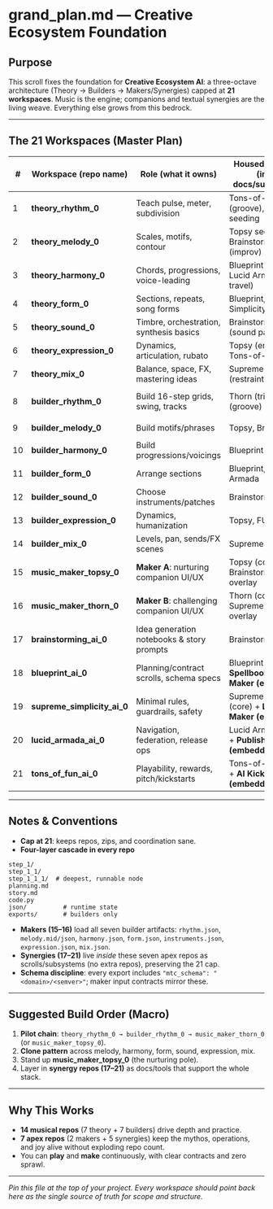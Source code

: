 # grand_plan.md — Creative Ecosystem Foundation

## Purpose

This scroll fixes the foundation for **Creative Ecosystem AI**: a three-octave architecture (Theory → Builders → Makers/Synergies) capped at **21 workspaces**. Music is the engine; companions and textual synergies are the living weave. Everything else grows from this bedrock.

---

## The 21 Workspaces (Master Plan)

| # | Workspace (repo name) | Role (what it owns) | Housed Synergies (inside docs/subsystems) | Primary Outputs / Artifacts |
|---|-----------------------|---------------------|-------------------------------------------|-----------------------------|
| 1 | **theory_rhythm_0** | Teach pulse, meter, subdivision | Tons-of-FUN (groove), Thorn seeding | `json/student.json` (faculties, notes_played) |
| 2 | **theory_melody_0** | Scales, motifs, contour | Topsy seeding, Brainstorming (improv) | `json/student.json` (+ melody_faculties) |
| 3 | **theory_harmony_0** | Chords, progressions, voice-leading | Blueprint (structure), Lucid Armada (key travel) | `json/student.json` (+ harmony_faculties) |
| 4 | **theory_form_0** | Sections, repeats, song forms | Blueprint, Supreme Simplicity (clarity) | `json/student.json` (+ form_faculties) |
| 5 | **theory_sound_0** | Timbre, orchestration, synthesis basics | Brainstorming (sound palettes) | `json/student.json` (+ sound_faculties) |
| 6 | **theory_expression_0** | Dynamics, articulation, rubato | Topsy (empathy), Tons-of-FUN (feel) | `json/student.json` (+ expression_faculties) |
| 7 | **theory_mix_0** | Balance, space, FX, mastering ideas | Supreme Simplicity (restraint) | `json/student.json` (+ mix_faculties) |
| 8 | **builder_rhythm_0** | Build 16-step grids, swing, tracks | Thorn (trial), FUN (groove) | `exports/rhythm.json` (`mtc_schema: rhythm/1.0.0`) |
| 9 | **builder_melody_0** | Build motifs/phrases | Topsy, Brainstorming | `exports/melody.mid` or `melody.json` |
| 10 | **builder_harmony_0** | Build progressions/voicings | Blueprint | `exports/harmony.json` (chords, hints) |
| 11 | **builder_form_0** | Arrange sections | Blueprint, Lucid Armada | `exports/form.json` (structure map) |
| 12 | **builder_sound_0** | Choose instruments/patches | Brainstorming | `exports/instruments.json` |
| 13 | **builder_expression_0** | Dynamics, humanization | Topsy, FUN | `exports/expression.json` |
| 14 | **builder_mix_0** | Levels, pan, sends/FX scenes | Supreme Simplicity | `exports/mix.json` |
| 15 | **music_maker_topsy_0** | **Maker A**: nurturing companion UI/UX | Topsy (core), Brainstorming overlay | Loads all exports → interactive play/render; `saves/project.topsy.json` |
| 16 | **music_maker_thorn_0** | **Maker B**: challenging companion UI/UX | Thorn (core), Supreme Simplicity overlay | Loads all exports → challenge modes; `saves/project.thorn.json` |
| 17 | **brainstorming_ai_0** | Idea generation notebooks & story prompts | Brainstorming (core) | `prompts/*.md`, `maps/idea_graph.json` |
| 18 | **blueprint_ai_0** | Planning/contract scrolls, schema specs | Blueprint (core) + **Spellbook/Language Maker (embedded)** | `schemas/*`, `spellbook/*.md`, `dsl/grammar.md` |
| 19 | **supreme_simplicity_ai_0** | Minimal rules, guardrails, safety | Supreme Simplicity (core) + **Labscape Maker (embedded)** | `rules/min_*`, `labscapes/templates/*` |
| 20 | **lucid_armada_ai_0** | Navigation, federation, release ops | Lucid Armada (core) + **Publishing House (embedded)** | `publishing/`, `nav/roadmaps.md`, `CHANGELOGS/` aggregation |
| 21 | **tons_of_fun_ai_0** | Playability, rewards, pitch/kickstarts | Tons-of-FUN (core) + **AI Kickstarter (embedded)** | `fun_loops/*.md`, `kickstarter/briefs/*` |

---

## Notes & Conventions

- **Cap at 21**: keeps repos, zips, and coordination sane.
- **Four-layer cascade in every repo**

```text
step_1/
step_1_1/
step_1_1_1/  # deepest, runnable node
planning.md
story.md
code.py
json/          # runtime state
exports/       # builders only
```

- **Makers (15–16)** load all seven builder artifacts:
`rhythm.json`, `melody.mid/json`, `harmony.json`, `form.json`, `instruments.json`, `expression.json`, `mix.json`.
- **Synergies (17–21)** live *inside* these seven apex repos as scrolls/subsystems (no extra repos), preserving the 21 cap.
- **Schema discipline**: every export includes `"mtc_schema": "<domain>/<semver>"`; maker input contracts mirror these.

---

## Suggested Build Order (Macro)

1. **Pilot chain**: `theory_rhythm_0 → builder_rhythm_0 → music_maker_thorn_0` (or `music_maker_topsy_0`).
2. **Clone pattern** across melody, harmony, form, sound, expression, mix.
3. Stand up **music_maker_topsy_0** (the nurturing pole).
4. Layer in **synergy repos (17–21)** as docs/tools that support the whole stack.

---

## Why This Works

- **14 musical repos** (7 theory + 7 builders) drive depth and practice.
- **7 apex repos** (2 makers + 5 synergies) keep the mythos, operations, and joy alive without exploding repo count.
- You can **play** and **make** continuously, with clear contracts and zero sprawl.

---

*Pin this file at the top of your project. Every workspace should point back here as the single source of truth for scope and structure.*
